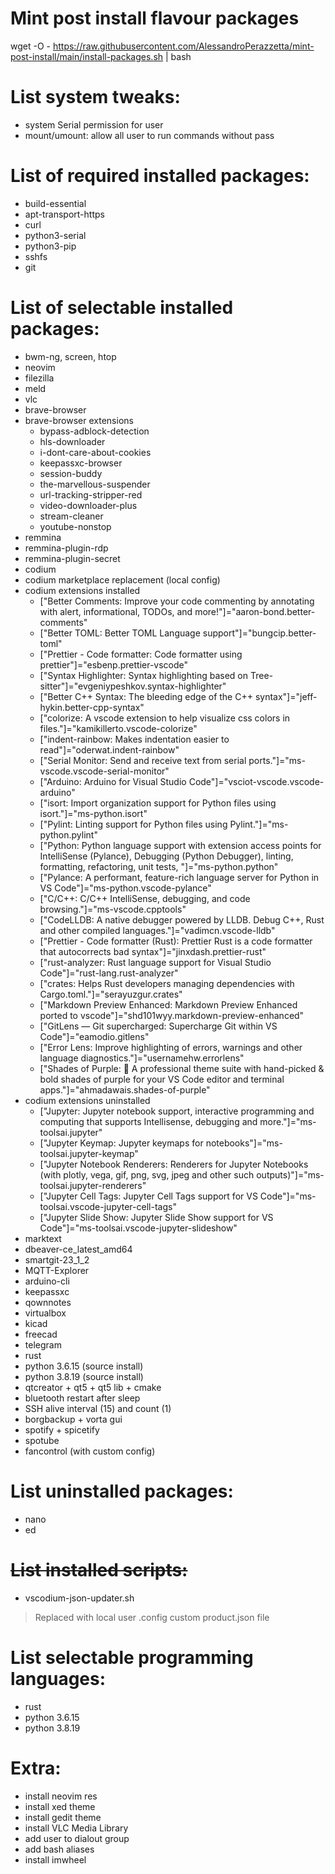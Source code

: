 # Mint post install flavour packages

wget -O - https://raw.githubusercontent.com/AlessandroPerazzetta/mint-post-install/main/install-packages.sh | bash

# List system tweaks:

- system Serial permission for user
- mount/umount: allow all user to run commands without pass

# List of required installed packages:

- build-essential
- apt-transport-https
- curl
- python3-serial
- python3-pip
- sshfs
- git

# List of selectable installed packages:

- bwm-ng, screen, htop
- neovim 
- filezilla 
- meld 
- vlc 
- brave-browser
- brave-browser extensions
  * bypass-adblock-detection
  * hls-downloader
  * i-dont-care-about-cookies
  * keepassxc-browser
  * session-buddy
  * the-marvellous-suspender
  * url-tracking-stripper-red
  * video-downloader-plus
  * stream-cleaner
  * youtube-nonstop
- remmina
- remmina-plugin-rdp
- remmina-plugin-secret
- codium
- codium marketplace replacement (local config)
- codium extensions installed
  * ["Better Comments: Improve your code commenting by annotating with alert, informational, TODOs, and more!"]="aaron-bond.better-comments"
  * ["Better TOML: Better TOML Language support"]="bungcip.better-toml"
  * ["Prettier - Code formatter: Code formatter using prettier"]="esbenp.prettier-vscode"
  * ["Syntax Highlighter: Syntax highlighting based on Tree-sitter"]="evgeniypeshkov.syntax-highlighter"
  * ["Better C++ Syntax: The bleeding edge of the C++ syntax"]="jeff-hykin.better-cpp-syntax"
  * ["colorize: A vscode extension to help visualize css colors in files."]="kamikillerto.vscode-colorize"
  * ["indent-rainbow: Makes indentation easier to read"]="oderwat.indent-rainbow"
  * ["Serial Monitor: Send and receive text from serial ports."]="ms-vscode.vscode-serial-monitor"
  * ["Arduino: Arduino for Visual Studio Code"]="vsciot-vscode.vscode-arduino"
  * ["isort: Import organization support for Python files using isort."]="ms-python.isort"
  * ["Pylint: Linting support for Python files using Pylint."]="ms-python.pylint"
  * ["Python: Python language support with extension access points for IntelliSense (Pylance), Debugging (Python Debugger), linting, formatting, refactoring, unit tests, "]="ms-python.python"
  * ["Pylance: A performant, feature-rich language server for Python in VS Code"]="ms-python.vscode-pylance"
  * ["C/C++: C/C++ IntelliSense, debugging, and code browsing."]="ms-vscode.cpptools"
  * ["CodeLLDB: A native debugger powered by LLDB. Debug C++, Rust and other compiled languages."]="vadimcn.vscode-lldb"
  * ["Prettier - Code formatter (Rust): Prettier Rust is a code formatter that autocorrects bad syntax"]="jinxdash.prettier-rust"
  * ["rust-analyzer: Rust language support for Visual Studio Code"]="rust-lang.rust-analyzer"
  * ["crates: Helps Rust developers managing dependencies with Cargo.toml."]="serayuzgur.crates"
  * ["Markdown Preview Enhanced: Markdown Preview Enhanced ported to vscode"]="shd101wyy.markdown-preview-enhanced"
  * ["GitLens — Git supercharged: Supercharge Git within VS Code"]="eamodio.gitlens"
  * ["Error Lens: Improve highlighting of errors, warnings and other language diagnostics."]="usernamehw.errorlens"
  * ["Shades of Purple: 🦄 A professional theme suite with hand-picked & bold shades of purple for your VS Code editor and terminal apps."]="ahmadawais.shades-of-purple"
- codium extensions uninstalled
  * ["Jupyter: Jupyter notebook support, interactive programming and computing that supports Intellisense, debugging and more."]="ms-toolsai.jupyter"
  * ["Jupyter Keymap: Jupyter keymaps for notebooks"]="ms-toolsai.jupyter-keymap"
  * ["Jupyter Notebook Renderers: Renderers for Jupyter Notebooks (with plotly, vega, gif, png, svg, jpeg and other such outputs)"]="ms-toolsai.jupyter-renderers"
  * ["Jupyter Cell Tags: Jupyter Cell Tags support for VS Code"]="ms-toolsai.vscode-jupyter-cell-tags"
  * ["Jupyter Slide Show: Jupyter Slide Show support for VS Code"]="ms-toolsai.vscode-jupyter-slideshow"
- marktext
- dbeaver-ce_latest_amd64
- smartgit-23_1_2
- MQTT-Explorer
- arduino-cli
- keepassxc
- qownnotes
- virtualbox
- kicad
- freecad
- telegram
- rust
- python 3.6.15 (source install)
- python 3.8.19 (source install)
- qtcreator + qt5 + qt5 lib + cmake
- bluetooth restart after sleep
- SSH alive interval (15) and count (1)
- borgbackup + vorta gui
- spotify + spicetify
- spotube
- fancontrol (with custom config)

# List uninstalled packages:

- nano
- ed

# ~~List installed scripts:~~

- vscodium-json-updater.sh

> Replaced with local user .config custom product.json file

 
# List selectable programming languages:

- rust
- python 3.6.15
- python 3.8.19

# Extra:

- install neovim res
- install xed theme
- install gedit theme
- install VLC Media Library
- add user to dialout group
- add bash aliases
- install imwheel
